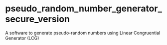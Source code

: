 # pseudo_random_number_generator_secure_version
A software to generate pseudo-random numbers using Linear Congruential Generator (LCG)
